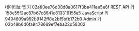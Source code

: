 네이티브 앱 키
02a80ee76d08d8a0617f3be411ee5e6f
REST API 키
158e55f2ac87b67c8641e613316155a5
JavaScript 키
9494809a992b9142ff8e2bf5bfb172b0
Admin 키
03b49b6d6fa9478669ef7eba22d58302